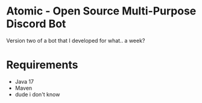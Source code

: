 # Atomic - Open Source Multi-Purpose Discord Bot

Version two of a bot that I developed for what.. a week? 


# Requirements

- Java 17
- Maven
- dude i don't know
